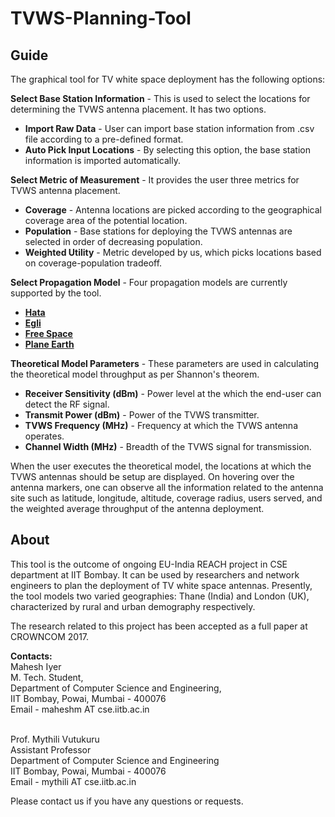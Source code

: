 # TVWS-Planning-Tool

## Guide
The graphical tool for TV white space deployment has the following options: 

**Select Base Station Information** - This is used to select the locations for determining the TVWS antenna placement. It has two options.  
* **Import Raw Data** - User can import base station information from .csv file according to a pre-defined format.
* **Auto Pick Input Locations** - By selecting this option, the base station information is imported automatically.

**Select Metric of Measurement** - It provides the user three metrics for TVWS antenna placement.
   * **Coverage** - Antenna locations are picked according to the geographical coverage area of the potential location.
   * **Population** - Base stations for deploying the TVWS antennas are selected in order of decreasing population.
   * **Weighted Utility** - Metric developed by us, which picks locations based on coverage-population tradeoff.

**Select Propagation Model** - Four propagation models are currently supported by the tool.
* **[Hata](https://en.wikipedia.org/wiki/Hata_Model)**
* **[Egli](https://en.wikipedia.org/wiki/Egli_model)**
* **[Free Space](https://en.wikipedia.org/wiki/Free-space_path_loss)**
* **[Plane Earth](http://www.wirelesscommunication.nl/reference/sampler/demo/pel.htm)**

**Theoretical Model Parameters** - These parameters are used in calculating the theoretical model throughput as per Shannon's theorem.
* **Receiver Sensitivity (dBm)** - Power level at the which the end-user can detect the RF signal.
* **Transmit Power (dBm)** - Power of the TVWS transmitter.
* **TVWS Frequency (MHz)** - Frequency at which the TVWS antenna operates.
* **Channel Width (MHz)** - Breadth of the TVWS signal for transmission.

When the user executes the theoretical model, the locations at which the TVWS antennas should be setup are displayed. On hovering over the antenna markers, one can observe all the information related to the antenna site such as latitude, longitude, altitude, coverage radius, users served, and the weighted average throughput of the antenna deployment.

## About
This tool is the outcome of ongoing EU-India REACH project in CSE department at IIT Bombay. It can be used by researchers and network engineers to plan the deployment of TV white space antennas. Presently, the tool models two varied geographies: Thane (India) and London (UK), characterized by rural and urban demography respectively. 

The research related to this project has been accepted as a full paper at CROWNCOM 2017. 

**Contacts:**
<br/>Mahesh Iyer
<br/>M. Tech. Student,
<br/>Department of Computer Science and Engineering,
<br/>IIT Bombay, Powai, Mumbai - 400076
<br/>Email - maheshm AT cse.iitb.ac.in

<br/>Prof. Mythili Vutukuru
<br/>Assistant Professor
<br/>Department of Computer Science and Engineering
<br/>IIT Bombay, Powai, Mumbai - 400076
<br/>Email - mythili AT cse.iitb.ac.in

Please contact us if you have any questions or requests.
